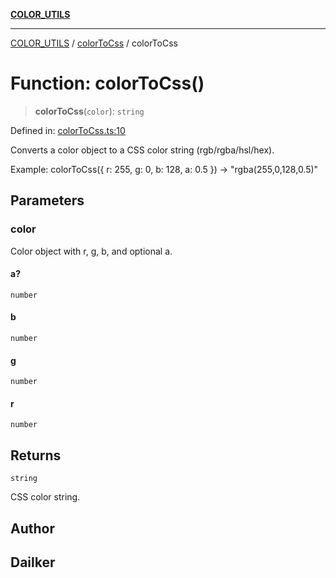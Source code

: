 [**COLOR_UTILS**](../../README.md)

***

[COLOR_UTILS](../../README.md) / [colorToCss](../README.md) / colorToCss

# Function: colorToCss()

> **colorToCss**(`color`): `string`

Defined in: [colorToCss.ts:10](https://github.com/dailker/everyutil/blob/9ec04d41a381dab61073bf86e9abc70eaf55066d/src/color/colorToCss.ts#L10)

Converts a color object to a CSS color string (rgb/rgba/hsl/hex).

Example: colorToCss({ r: 255, g: 0, b: 128, a: 0.5 }) → "rgba(255,0,128,0.5)"

## Parameters

### color

Color object with r, g, b, and optional a.

#### a?

`number`

#### b

`number`

#### g

`number`

#### r

`number`

## Returns

`string`

CSS color string.

## Author

## Dailker
